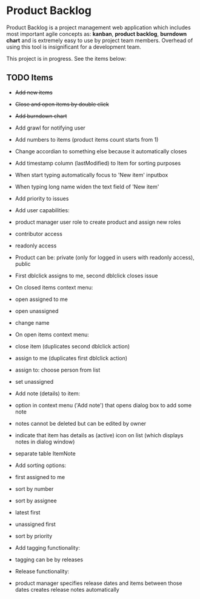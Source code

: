 Product Backlog
===
Product Backlog is a project management web application which includes most important agile concepts as: **kanban**, **product backlog**, **burndown chart** and is extremely easy to use by project team members. Overhead of using this tool is insignificant for a development team. 

This project is in progress. See the items below:

TODO Items
---
- <s>Add new items</s>
- <s>Close and open items by double click</s>
- <s>Add burndown chart</s>
- Add grawl for notifying user
- Add numbers to items (product items count starts from 1)
- Change accordian to something else because it automatically closes
- Add timestamp column (lastModified) to Item for sorting purposes
- When start typing automatically focus to 'New item' inputbox
- When typing long name widen the text field of  'New item'
- Add priority to issues
- Add user capabilities: 
 - product manager user role to create product and assign new roles 
 - contributor access
 - readonly access
- Product can be: private (only for logged in users with readonly access), public
- First dblclick assigns to me, second dblclick closes issue
- On closed items context menu:
 - open assigned to me
 - open unassigned
 - change name
- On open items context menu:
 - close item (duplicates second dblclick action)
 - assign to me (duplicates first dblclick action)
 - assign to: choose person from list
 - set unassigned

- Add note (details) to item:
 - option in context menu ('Add note') that opens dialog box to add some note 
 - notes cannot be deleted but can be edited by owner
 - indicate that item has details as (active) icon on list (which displays notes in dialog window)
 - separate table ItemNote

- Add sorting options:
 - first assigned to me
 - sort by number
 - sort by assignee
 - latest first
 - unassigned first
 - sort by priority

- Add tagging functionality:
 - tagging can be by releases

- Release functionality:
 - product manager specifies release dates and items between those dates creates release notes automatically 
